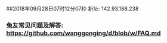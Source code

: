 ##2018年09月28日07时12分07秒 新址: 142.93.188.238
### 兔友常见问题及解答: https://github.com/wanggonging/d/blob/w/FAQ.md
